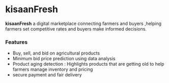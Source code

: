 # kisaanFresh

**kisaanFresh** a digital marketplace connecting farmers and buyers ,helping farmers set competitive rates and buyers make informed decisions.

### Features
- Buy, sell, and bid on agricultural products
- Minimum bid price prediction using data analysis
- Product aging detection : Highlights products that are getting old to help farmers manage inventory and pricing
- secure payment  and fair delivery